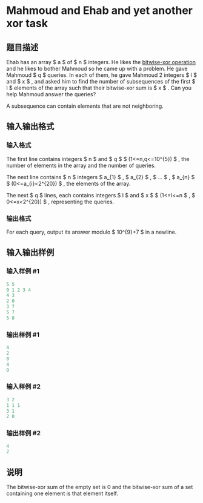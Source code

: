 # Mahmoud and Ehab and yet another xor task

## 题目描述

Ehab has an array $ a $ of $ n $ integers. He likes the [bitwise-xor operation](https://en.wikipedia.org/wiki/Bitwise_operation#XOR) and he likes to bother Mahmoud so he came up with a problem. He gave Mahmoud $ q $ queries. In each of them, he gave Mahmoud 2 integers $ l $ and $ x $ , and asked him to find the number of subsequences of the first $ l $ elements of the array such that their bitwise-xor sum is $ x $ . Can you help Mahmoud answer the queries?

A subsequence can contain elements that are not neighboring.

## 输入输出格式

### 输入格式

The first line contains integers $ n $ and $ q $ $ (1<=n,q<=10^{5}) $ , the number of elements in the array and the number of queries.

The next line contains $ n $ integers $ a_{1} $ , $ a_{2} $ , $ ... $ , $ a_{n} $ $ (0<=a_{i}<2^{20}) $ , the elements of the array.

The next $ q $ lines, each contains integers $ l $ and $ x $ $ (1<=l<=n $ , $ 0<=x<2^{20}) $ , representing the queries.

### 输出格式

For each query, output its answer modulo $ 10^{9}+7 $ in a newline.

## 输入输出样例

### 输入样例 #1

```cpp
5 5
0 1 2 3 4
4 3
2 0
3 7
5 7
5 8

```
### 输出样例 #1

```cpp
4
2
0
4
0

```
### 输入样例 #2

```cpp
3 2
1 1 1
3 1
2 0

```
### 输出样例 #2

```cpp
4
2

```
## 说明

The bitwise-xor sum of the empty set is 0 and the bitwise-xor sum of a set containing one element is that element itself.

